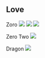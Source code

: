 ## Love 

Zoro
![](https://media1.tenor.com/m/oAnHuHkkVCwAAAAd/zoro-one-piece-one-piece.gif)
![](https://media.tenor.com/oD1FwzpmAqMAAAAi/zero-two-zerotwo.gif)
![](https://media.tenor.com/oD1FwzpmAqMAAAAi/zero-two-zerotwo.gif)

Zero Two
![](https://media1.tenor.com/m/RmqS7PHT4-QAAAAC/zero-two-darling-and-the-franxx.gif)

Dragon
![](https://media.tenor.com/ntfbpb9Tpy4AAAAj/penn-penn-dragon.gif)

<!--
**luizona15/luizona15** is a ✨ _special_ ✨ repository because its `README.md` (this file) appears on your GitHub profile.

Here are some ideas to get you started:

- 🔭 I’m currently working on ...
- 🌱 I’m currently learning ...
- 👯 I’m looking to collaborate on ...
- 🤔 I’m looking for help with ...
- 💬 Ask me about ...
- 📫 How to reach me: ...
- 😄 Pronouns: ...
- ⚡ Fun fact: ...
-->
